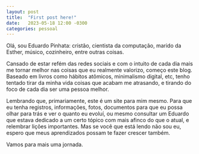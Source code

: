 ```yaml
---
layout: post
title:  "First post here!"
date:   2023-05-18 12:00 -0300
categories: pessoal
---
```


Olá, sou Eduardo Pinhata: cristão, cientista da computação, marido da Esther, músico, cozinheiro,
entre outras coisas.

Cansado de estar refém das redes sociais e com o intuito de cada dia mais me tornar melhor nas
    coisas que eu realmente valorizo, começo este blog. 
Baseado em livros como hábitos atômicos, minimalismo digital, etc, tenho tentado tirar da minha vida
coisas que acabam me atrasando, e tirando do foco de cada dia ser uma pessoa melhor.

Lembrando que, primariamente, este é um site para mim mesmo. Para que eu tenha registros,
informações, fotos, documentos para que eu possa olhar para trás e ver o quanto eu evoluí, ou mesmo
consultar um Eduardo que estava dedicado a um certo tópico com mais afinco do que o atual, e
relembrar lições importantes.
Mas se você que está lendo não sou eu, espero que meus aprendizados possam te fazer crescer também.

Vamos para mais uma jornada.
